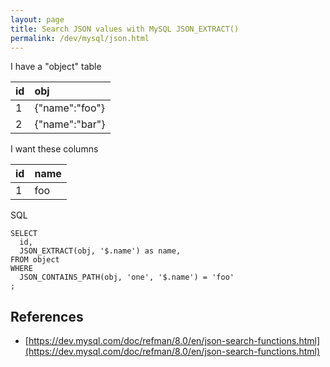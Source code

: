 ```yaml
---
layout: page
title: Search JSON values with MySQL JSON_EXTRACT()
permalink: /dev/mysql/json.html
---
```


I have a "object" table

| id  | obj            |
| :-- | :------------- |
| 1   | {"name":"foo"} |
| 2   | {"name":"bar"} |

I want these columns

| id  | name |
| :-- | :--- |
| 1   | foo  |

SQL

```
SELECT
  id,
  JSON_EXTRACT(obj, '$.name') as name,
FROM object
WHERE
  JSON_CONTAINS_PATH(obj, 'one', '$.name') = 'foo'
;
```

## References

- [https://dev.mysql.com/doc/refman/8.0/en/json-search-functions.html](https://dev.mysql.com/doc/refman/8.0/en/json-search-functions.html)
